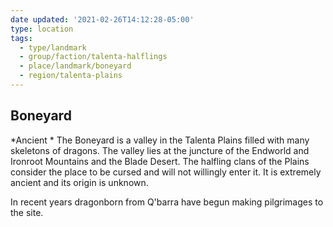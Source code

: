 ```yaml
---
date updated: '2021-02-26T14:12:28-05:00'
type: location
tags:
  - type/landmark
  - group/faction/talenta-halflings
  - place/landmark/boneyard
  - region/talenta-plains
---
```


## Boneyard
*Ancient *
The Boneyard is a valley in the Talenta Plains filled with many skeletons of dragons. The valley lies at the juncture of the Endworld and Ironroot Mountains and the Blade Desert. The halfling clans of the Plains consider the place to be cursed and will not willingly enter it. It is extremely ancient and its origin is unknown.

In recent years dragonborn from Q'barra have begun making pilgrimages to the site.